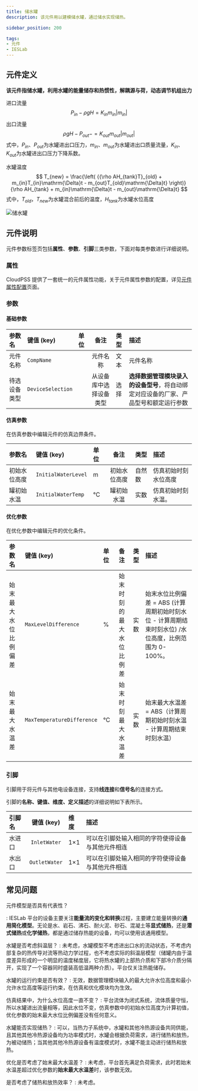 ```yaml
---
title: 储水罐
description: 该元件用以建模储水罐，通过储水实现储热。

sidebar_position: 200

tags: 
- 元件
- IESLab
---
```


## 元件定义

 **该元件指储水罐，利用水罐的能量储存和热惯性，解耦源与荷，动态调节机组出力**

进口流量
 $$
 P_{in}-ρgH=K_{in} m_{in} |m_{in} |
 $$
 出口流量
$$
ρgH-P_{out}-=K_{out} m_{out} |m_{out} |
$$
式中，$P_{in}$、$P_{out}$为水罐进出口压力，$m_{in}、m_{out}$为水罐进出口质量流量，$K_{in}、K_{out}$为水罐进出口压力下降系数。

水罐温度
$$
T_{new} = \frac{\left( {{\rho AH_{tank}T}_{old} + m_{in}T_{in}\mathrm{\Delta}t - m_{out}T_{old}\mathrm{\Delta}t} \right)}{\rho AH_{tank} + m_{in}\mathrm{\Delta}t - m_{out}\mathrm{\Delta}t}
$$
式中，$T_{old}$，$T_{new}$为水罐混合前后的温度，$H_{tank}$为水罐水位高度

![储水罐](./IES-Charger-WaterTank.svg )




## 元件说明

元件参数标签页包括**属性**、**参数**、**引脚**三类参数，下面对每类参数进行详细说明。

### 属性

CloudPSS 提供了一套统一的元件属性功能，关于元件属性参数的配置，详见[元件属性配置](/docs/docs/software/xstudio/simstudio/basic/moduleEncapsulation/index.md)页面。

### 参数

#### 基础参数

| 参数名 | 键值 (key) | 单位 | 备注 | 类型 | 描述 |
| :--- | :--- | :--- | :--: | :--- | :--- |
| 元件名称 | `CompName` |  | 元件名称 | 文本 | 元件名称 |
| 待选设备类型 | `DeviceSelection` |  | 从设备库中选择设备类型 | 选择 | **选择数据管理模块录入的设备型号**，将自动绑定对应设备的厂家、产品型号和额定运行参数 | 

#### 仿真参数

在仿真参数中编辑元件的仿真边界条件。

| 参数名 | 键值 (key)  | 单位 | 备注 | 类型 | 描述 |
| :--- | :--- | :--- | :--: | :--- | :--- |
| 初始水位高度 | `InitialWaterLevel` | m | 初始水位高度 | 自然数 | 仿真初始时刻水位高度 |
| 罐初始水温 | `InitialWaterTemp` | ℃ | 罐初始水温 | 实数 | 仿真初始时刻水温。|


#### 优化参数

在优化参数中编辑元件的优化条件。

| 参数名 | 键值 (key)  | 单位 | 备注 | 类型 | 描述 |
| :--- | :--- | :--- | :--: | :--- | :--- |
| 始末最大水位比例偏差 | `MaxLevelDifference` | % | 始末时刻的最大水位比例差 | 实数  | 始末水位比例偏差 =  ABS (计算周期初始时刻水位 - 计算周期结束时刻水位) /水位高度，比例范围为 0-100%。|
| 始末最大水温差 | `MaxTemperatureDifference` | ℃ | 始末时刻最大水温差 | 实数 |始末最大水温差= ABS（计算周期初始时刻水温 - 计算周期结束时刻水温） |


### 引脚

引脚用于将元件与其他电设备连接，支持**线连接**和**信号名**的连接方式。

引脚的**名称、键值、维度、定义描述**的详细说明如下表所示。

| 引脚名 | 键值 (key)  | 维度 | 描述 |
| :--- | :--: | :--- | :--- |
| 水进口 | `InletWater` | 1×1 | 可以在引脚处输入相同的字符使得设备与其他元件相连|
| 水出口 | `OutletWater` | 1×1 | 可以在引脚处输入相同的字符使得设备与其他元件相连|


## 常见问题

元件模型是否具有代表性？

:   IESLab 平台的设备主要关注**能量流的变化和转换**过程，主要建立能量转换的**通用简化模型**。无论是水、岩石、沸石、耐火泥、砂石、混凝土等**显式储热**，还是**潜式储热**或**化学储热**，都是通过储存热能的设备，均可以使用该通用模型。

水罐是否考虑斜温层？
:   未考虑，水罐模型不考虑进出口水的流动状态，不考虑内部复杂的热传导对流等热动力学过程，也不考虑实际的斜温层模型（储罐内由于温度差异形成的一个明显的温度梯度层，它将热水罐的上部热介质和下部冷介质分隔开，实现了一个容器同时盛装高低温两种介质）。平台仅关注热能储存。

水罐的运行约束是否有效？
:   无效，数据管理模块输入的最大允许水位高度和最小允许水位高度等运行约束，在仿真和优化模块均为生效。

仿真结果中，为什么水位高度一直不变？
:   平台流体为闭式系统，流体质量守恒，所以水罐进出流量相等，因此水位不变，仿真参数中的初始水位高度为计算初值，优化参数的始末最大水位比例偏差没有任何意义。

水罐能否实现储热？
:   可以，当热力子系统中，水罐和其他冷热源设备共同供能，且其他其他冷热源设备均为功率模式时，水罐会根据负荷需求，进行储热和放热，为被动储热；当其他其他冷热源设备有温度模式时，水罐不能主动进行储热和放热。

优化是否考虑了始末最大水温差？
:   未考虑，平台首先满足负荷需求，此时若始末水温差超过优化参数的**始末最大水温差**时，该参数无效。

是否考虑了储热和放热效率？
:   未考虑。
